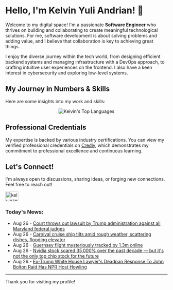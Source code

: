 # Hello, I'm Kelvin Yuli Andrian! 👋

Welcome to my digital space! I'm a passionate **Software Engineer** who thrives on building and collaborating to create meaningful technological solutions. For me, software development is about solving problems and adding value, and I believe that collaboration is key to achieving great things.

I enjoy the diverse journey within the tech world, from designing efficient backend systems and managing infrastructure with a DevOps approach, to crafting intuitive user experiences on the frontend. I also have a keen interest in cybersecurity and exploring low-level systems.

## My Journey in Numbers & Skills

Here are some insights into my work and skills:

<p align="center">
  <img src="https://github-readme-stats.vercel.app/api/top-langs/?username=kelvinzer0&layout=compact&theme=radical" alt="Kelvin's Top Languages" />
</p>

## Professional Credentials

My expertise is backed by various industry certifications. You can view my verified professional credentials on [Credly](https://www.credly.com/users/kelvin-yuli-andrian/badges), which demonstrates my commitment to professional excellence and continuous learning.

## Let's Connect!

I'm always open to discussions, sharing ideas, or forging new connections. Feel free to reach out!

<p align="left">
    <a href="https://linkedin.com/in/kelvinzero" target="blank"><img align="center" src="https://cdn.jsdelivr.net/npm/simple-icons@3.0.1/icons/linkedin.svg" alt="kelvinzero" height="30" width="40" /></a>
</p>

### Today's News:

<!-- feed start -->
- Aug 26 - [Court throws out lawsuit by Trump administration against all Maryland federal judges](https://www.yahoo.com/news/articles/court-throws-lawsuit-trump-administration-144112352.html)
- Aug 26 - [Carnival cruise ship tilts amid rough weather, scattering dishes, flooding elevator](https://www.yahoo.com/news/articles/carnival-cruise-ship-tilts-amid-143805900.html)
- Aug 26 - [Guernsey flight mysteriously tracked by 1.3m online](https://www.yahoo.com/news/articles/guernsey-flight-mysteriously-tracked-1-142822681.html)
- Aug 26 - [Nvidia stock soared 35,000% over the past decade — but it's not the only top chip stock for the future](https://finance.yahoo.com/news/nvidia-stock-soared-35000-over-the-past-decade--but-its-not-the-only-top-chip-stock-for-the-future-131446604.html)
- Aug 26 - [Ex-Trump White House Lawyer's Deadpan Response To John Bolton Raid Has NPR Host Howling](https://www.yahoo.com/news/articles/ex-trump-white-house-lawyers-105620431.html)
<!-- feed end -->

---

Thank you for visiting my profile!
